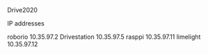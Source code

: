 Drive2020

IP addresses

roborio 10.35.97.2
Drivestation 10.35.97.5
rasppi 10.35.97.11
limelight 10.35.97.12
